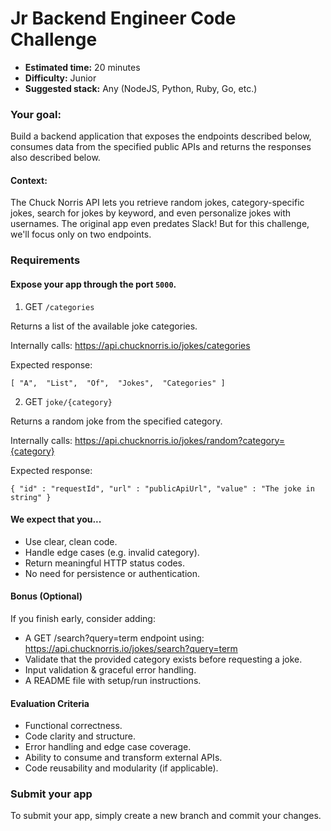 # Jr Backend Engineer Code Challenge

- **Estimated time:** 20 minutes
- **Difficulty:** Junior
- **Suggested stack:** Any (NodeJS, Python, Ruby, Go, etc.)

### Your goal:

Build a backend application that
exposes the endpoints described below, consumes data from the specified public APIs and returns the responses also described below.

#### Context: 
The Chuck Norris API lets you retrieve random jokes, category-specific jokes, search for jokes
by keyword, and even personalize jokes with usernames. The original app even predates Slack!
But for this challenge, we'll focus only on two endpoints.

### Requirements

#### Expose your app through the port `5000`.

1. GET `/categories`

Returns a list of the available joke categories.

Internally calls:
https://api.chucknorris.io/jokes/categories

Expected response:

`
[
    "A", 
    "List", 
    "Of", 
    "Jokes", 
    "Categories"
]
`

2. GET `joke/{category}`

Returns a random joke from the specified category.

Internally calls:
https://api.chucknorris.io/jokes/random?category={category}

Expected response:

`{
    "id" : "requestId",
    "url" : "publicApiUrl",
    "value" : "The joke in string"
}`

#### We expect that you...

* Use clear, clean code.
* Handle edge cases (e.g. invalid category).
* Return meaningful HTTP status codes.
* No need for persistence or authentication.

#### Bonus (Optional)

If you finish early, consider adding:
* A GET /search?query=term endpoint using:
https://api.chucknorris.io/jokes/search?query=term
* Validate that the provided category exists before requesting a joke.
* Input validation & graceful error handling.
* A README file with setup/run instructions.

#### Evaluation Criteria
* Functional correctness.
* Code clarity and structure.
* Error handling and edge case coverage.
* Ability to consume and transform external APIs.
* Code reusability and modularity (if applicable).

### Submit your app
To submit your app, simply create a new branch and commit your changes.
